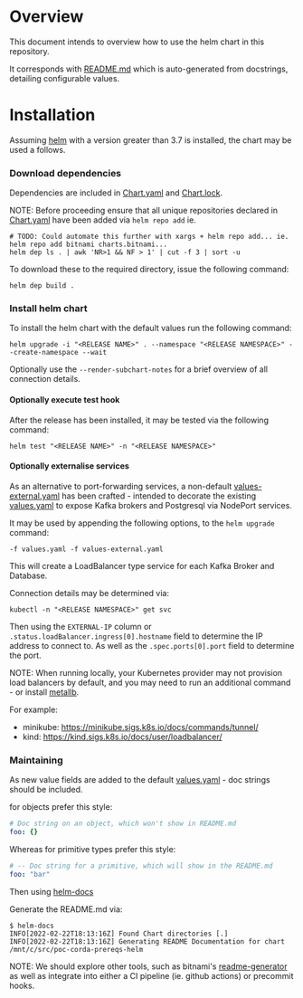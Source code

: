 # Overview

This document intends to overview how to use the helm chart in this repository.

It corresponds with [README.md](README.md) which is auto-generated from docstrings, detailing configurable values.

# Installation

Assuming [helm](https://helm.sh/) with a version greater than 3.7 is installed, the chart may be used a follows.

### Download dependencies

Dependencies are included in [Chart.yaml](Chart.yaml) and [Chart.lock](Chart.lock).

NOTE: Before proceeding ensure that all unique repositories declared in [Chart.yaml](Chart.yaml) 
have been added via `helm repo add`
ie.
```shell
# TODO: Could automate this further with xargs + helm repo add... ie. helm repo add bitnami charts.bitnami...
helm dep ls . | awk 'NR>1 && NF > 1' | cut -f 3 | sort -u
```

To download these to the required directory, issue the following command:

```shell
helm dep build .
```

### Install helm chart

To install the helm chart with the default values run the following command:
```shell
helm upgrade -i "<RELEASE NAME>" . --namespace "<RELEASE NAMESPACE>" --create-namespace --wait
```

Optionally use the `--render-subchart-notes` for a brief overview of all connection details.

#### Optionally execute test hook

After the release has been installed, it may be tested via the following command:

```shell
helm test "<RELEASE NAME>" -n "<RELEASE NAMESPACE>"
```

#### Optionally externalise services

As an alternative to port-forwarding services, a non-default [values-external.yaml](values-external.yaml)
has been crafted - intended to decorate the existing [values.yaml](values.yaml) to expose Kafka brokers
and Postgresql via NodePort services.

It may be used by appending the following options, to the `helm upgrade` command:

```shell
-f values.yaml -f values-external.yaml
```

This will create a LoadBalancer type service for each Kafka Broker and Database.

Connection details may be determined via:

```shell
kubectl -n "<RELEASE NAMESPACE>" get svc
```

Then using the `EXTERNAL-IP` column or  `.status.loadBalancer.ingress[0].hostname` field to determine the IP
address to connect to.
As well as the `.spec.ports[0].port` field to determine the port.

NOTE: When running locally, your Kubernetes provider may not provision load balancers by default, and you may need
to run an additional command - or install [metallb](https://metallb.universe.tf/).

For example:
- minikube: https://minikube.sigs.k8s.io/docs/commands/tunnel/
- kind: https://kind.sigs.k8s.io/docs/user/loadbalancer/

### Maintaining

As new value fields are added to the default [values.yaml](values.yaml) - doc strings should be included.

for objects prefer this style:
```yaml
# Doc string on an object, which won't show in README.md
foo: {}
```

Whereas for primitive types prefer this style:
```yaml
# -- Doc string for a primitive, which will show in the README.md
foo: "bar"
```

Then using [helm-docs](https://github.com/norwoodj/helm-docs)

Generate the README.md via:

```shell
$ helm-docs
INFO[2022-02-22T18:13:16Z] Found Chart directories [.]
INFO[2022-02-22T18:13:16Z] Generating README Documentation for chart /mnt/c/src/poc-corda-prereqs-helm
```

NOTE:
We should explore other tools, such as bitnami's [readme-generator](https://github.com/bitnami-labs/readme-generator-for-helm) as well as integrate into either
a CI pipeline (ie. github actions) or precommit hooks.
